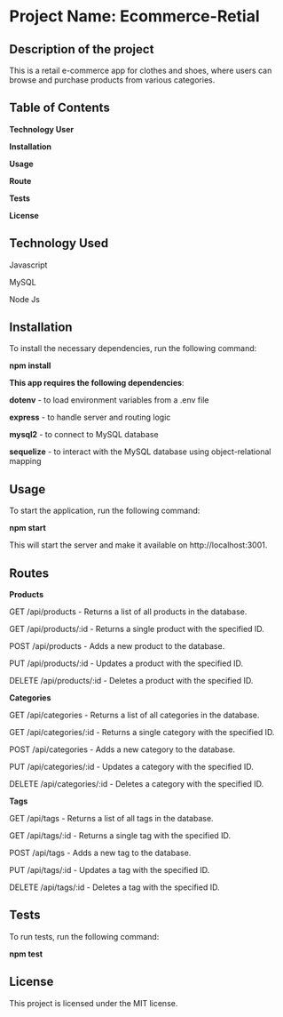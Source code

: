 # Project Name: Ecommerce-Retial



## Description of the project

This is a retail e-commerce app for clothes and shoes, where users can browse and purchase products from various categories.

## Table of Contents

**Technology User**

**Installation**

**Usage**

**Route**

**Tests**

**License**

## Technology Used

Javascript 

MySQL 

Node Js 

## Installation

To install the necessary dependencies, run the following command:

**npm install**

**This app requires the following dependencies**:

**dotenv** - to load environment variables from a .env file

**express** - to handle server and routing logic

**mysql2** - to connect to MySQL database

**sequelize** - to interact with the MySQL database using object-relational mapping


## Usage

To start the application, run the following command:

**npm start**

This will start the server and make it available on http://localhost:3001.

## Routes

**Products**

GET /api/products - Returns a list of all products in the database.

GET /api/products/:id - Returns a single product with the specified ID.

POST /api/products - Adds a new product to the database.

PUT /api/products/:id - Updates a product with the specified ID.

DELETE /api/products/:id - Deletes a product with the specified ID.

**Categories**

GET /api/categories - Returns a list of all categories in the database.

GET /api/categories/:id - Returns a single category with the specified ID.

POST /api/categories - Adds a new category to the database.

PUT /api/categories/:id - Updates a category with the specified ID.

DELETE /api/categories/:id - Deletes a category with the specified ID.

**Tags**

GET /api/tags - Returns a list of all tags in the database.

GET /api/tags/:id - Returns a single tag with the specified ID.

POST /api/tags - Adds a new tag to the database.

PUT /api/tags/:id - Updates a tag with the specified ID.

DELETE /api/tags/:id - Deletes a tag with the specified ID.

## Tests

To run tests, run the following command:

**npm test**


## License

This project is licensed under the MIT license.
